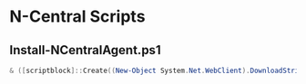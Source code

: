 # N-Central Scripts

## Install-NCentralAgent.ps1

```powershell
& ([scriptblock]::Create((New-Object System.Net.WebClient).DownloadString('https://nuwave.link/rmm/Install-NCentralAgent.ps1'))) -CustomerId {code} -RegistrationToken '{guid}'
```